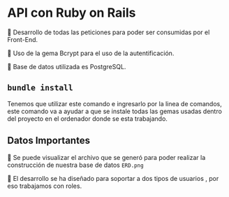 # API con Ruby on Rails

📌 Desarrollo de todas las peticiones para poder ser consumidas por el Front-End.

📌 Uso de la gema Bcrypt para el uso de la autentificación.

📌 Base de datos utilizada es PostgreSQL.

## `bundle install`

Tenemos que utilizar este comando e ingresarlo por la linea de comandos, este comando va a ayudar a que se instale todas las gemas usadas dentro del 
proyecto en el ordenador donde se esta trabajando.

## Datos Importantes

📌 Se puede visualizar el archivo que se generó para poder realizar la construcción de nuestra base de datos `ERD.png`

📌 El desarrollo se ha diseñado para soportar a dos tipos de usuarios , por eso trabajamos con roles.


